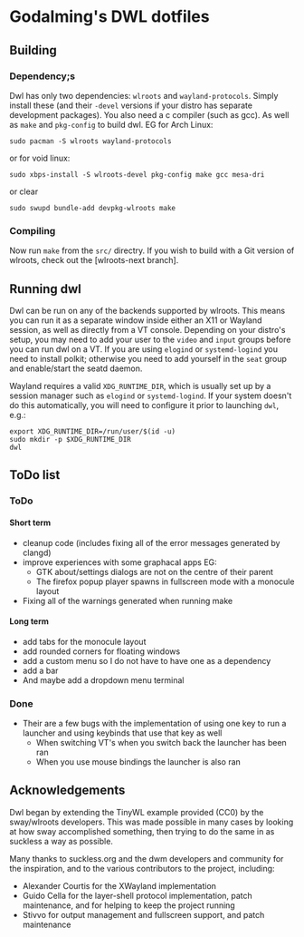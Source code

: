 # Godalming's DWL dotfiles

## Building
### Dependency;s
Dwl has only two dependencies: `wlroots` and `wayland-protocols`. Simply install these (and their `-devel` versions if your distro has separate development packages). You also need a c compiler (such as gcc). As well as `make` and `pkg-config` to build dwl.
EG for Arch Linux:
```
sudo pacman -S wlroots wayland-protocols
```
or for void linux:
```
sudo xbps-install -S wlroots-devel pkg-config make gcc mesa-dri
```
or clear
```
sudo swupd bundle-add devpkg-wlroots make
```
### Compiling
Now run `make` from the `src/` directry. If you wish to build with a Git version of wlroots, check out the [wlroots-next branch].

## Running dwl
Dwl can be run on any of the backends supported by wlroots. This means you can run it as a separate window inside either an X11 or Wayland session, as well as directly from a VT console. Depending on your distro's setup, you may need to add your user to the `video` and `input` groups before you can run dwl on a VT. If you are using `elogind` or `systemd-logind` you need to install polkit; otherwise you need to add yourself in the `seat` group and enable/start the seatd daemon.

Wayland requires a valid `XDG_RUNTIME_DIR`, which is usually set up by a
session manager such as `elogind` or `systemd-logind`.  If your system doesn't
do this automatically, you will need to configure it prior to launching `dwl`,
e.g.:
```
export XDG_RUNTIME_DIR=/run/user/$(id -u)
sudo mkdir -p $XDG_RUNTIME_DIR
dwl
```

## ToDo list
### ToDo
#### Short term
 - cleanup code (includes fixing all of the error messages generated by clangd)
 - improve experiences with some graphacal apps EG:
	- GTK about/settings dialogs are not on the centre of their parent
	- The firefox popup player spawns in fullscreen mode with a monocule layout
 - Fixing all of the warnings generated when running make
#### Long term
 - add tabs for the monocule layout
 - add rounded corners for floating windows
 - add a custom menu so I do not have to have one as a dependency
 - add a bar
 - And maybe add a dropdown menu terminal
 ### Done
  - Their are a few bugs with the implementation of using one key to run a launcher and using keybinds that use that key as well
	- When switching VT's when you switch back the launcher has been ran
	- When you use mouse bindings the launcher is also ran

## Acknowledgements
Dwl began by extending the TinyWL example provided (CC0) by the sway/wlroots
developers. This was made possible in many cases by looking at how sway
accomplished something, then trying to do the same in as suckless a way as
possible.

Many thanks to suckless.org and the dwm developers and community for the
inspiration, and to the various contributors to the project, including:

- Alexander Courtis for the XWayland implementation
- Guido Cella for the layer-shell protocol implementation, patch maintenance, and for helping to keep the project running
- Stivvo for output management and fullscreen support, and patch maintenance

[Wayland]: https://wayland.freedesktop.org/
[wlroots]: https://gitlab.freedesktop.org/wlroots/wlroots/
